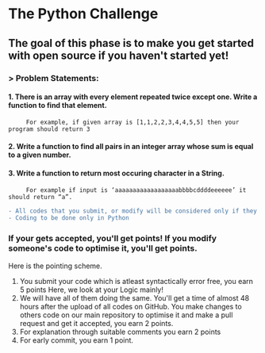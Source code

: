 # The Python Challenge 
## The goal of this phase is to make you get started with open source if you haven't started yet! 

### >  Problem Statements:

#### 1. There is an array with every element repeated twice except one. Write a function to find that element.
         For example, if given array is [1,1,2,2,3,4,4,5,5] then your program should return 3

#### 2. Write a function to find all pairs in an integer array whose sum is equal to a given number. 

#### 3. Write a function to return most occuring character in a String. 
         For example if input is ‘aaaaaaaaaaaaaaaaaabbbbcddddeeeeee’ it should return “a”.
```diff
- All codes that you submit, or modify will be considered only if they are working only.
- Coding to be done only in Python
```

### If your gets accepted, you'll get points! If you modify someone's code to optimise it, you'll get points.
Here is the pointing scheme. 
1. You submit your code which is atleast syntactically error free, you earn 5 points
     Here, we look at your Logic mainly! 
2. We will have all of them doing the same. You'll get a time of almost 48 hours after the upload of all codes on GitHub. 
You make changes to others code on our main repository to optimise it and make a pull request and get it accepted, you earn 2 points. 
3. For explanation through suitable comments you earn 2 points
4. For early commit, you earn 1 point. 


